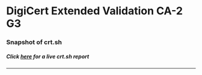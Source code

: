 # DigiCert Extended Validation CA-2 G3
### Snapshot of crt.sh
##### Click [here](https://crt.sh/?q=9DB1436C8F6A754C492938363D3AD8C6CDDF15381271EF1A8931DFDA386F7BB3) for a live crt.sh report

---
